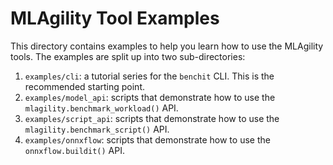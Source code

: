 # MLAgility Tool Examples

This directory contains examples to help you learn how to use the MLAgility tools. The examples are split up into two sub-directories:
1. `examples/cli`: a tutorial series for the `benchit` CLI. This is the recommended starting point.
1. `examples/model_api`: scripts that demonstrate how to use the `mlagility.benchmark_workload()` API.
1. `examples/script_api`: scripts that demonstrate how to use the `mlagility.benchmark_script()` API.
1. `examples/onnxflow`: scripts that demonstrate how to use the `onnxflow.buildit()` API.
